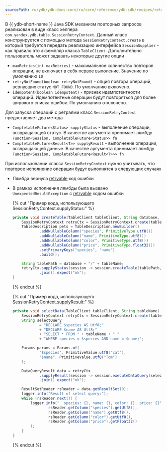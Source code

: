 ```yaml
---
sourcePath: ru/ydb/ydb-docs-core/ru/core/reference/ydb-sdk/recipes/retry/_includes/java.md
---
```

В {{ ydb-short-name }} Java SDK механизм повторных запросов реализован в виде класс хелпера `com.yandex.ydb.table.SessionRetryContext`. Данный класс конструируется с помощью метода `SessionRetryContext.create` в который требуется передать реализацию интерфейса `SessionSupplier` - как правило это экземпляр класса `TableClient`.
Дополнительно пользователь может задавать некоторые другие опции
* `maxRetries(int maxRetries)` - максимальное количество повторов операции, не включает в себя первое выполение. Значение по умолчанию `10`
* `retryNotFound(boolean retryNotFound)` - опция повтора операций, вернувших статус `NOT_FOUND`. По умолчанию включено.
* `idempotent(boolean idempotent)` - признак идемпотентности операций. Идемпотентные операции будут повторяться для более широкого списка ошибок. По умолчанию отключено.

Для запуска операций с ретраями класс `SessionRetryContext` предоставляет два метода
* `CompletableFuture<Status> supplyStatus` - выполнение операции, возвращающей статус. В качестве аргумента принимает лямбду `Function<Session, CompletableFuture<Status>> fn`
* `CompletableFuture<Result<T>> supplyResult` - выполнение операции, возвращающей данные. В качестве аргумента принимает лямбду `Function<Session, CompletableFuture<Result<T>>> fn` 

При использовании класса `SessionRetryContext` нужно учитывать, что повторое исполнение операции будут выполнятся в следующих случаях
* Лямбда вернула [retryable](../../../error_handling.md) код ошибки
* В рамках исполнения лямбды была вызвано `UnexpectedResultException` c [retryable](../../../error_handling.md) кодом ошибки



  {% cut "Пример кода, использующего SessionRetryContext.supplyStatus:" %}

    ```java
    private void createTable(TableClient tableClient, String database, String tableName) {
        SessionRetryContext retryCtx = SessionRetryContext.create(tableClient).build();
        TableDescription pets = TableDescription.newBuilder()
                .addNullableColumn("species", PrimitiveType.utf8())
                .addNullableColumn("name", PrimitiveType.utf8())
                .addNullableColumn("color", PrimitiveType.utf8())
                .addNullableColumn("price", PrimitiveType.float32())
                .setPrimaryKeys("species", "name")
                .build();

        String tablePath = database + "/" + tableName;
        retryCtx.supplyStatus(session -> session.createTable(tablePath, pets))
                .join().expect("ok");
    }
    ```

  {% endcut %}

  {% cut "Пример кода, использующего SessionRetryContext.supplyResult:" %}

    ```java
    private void selectData(TableClient tableClient, String tableName) {
        SessionRetryContext retryCtx = SessionRetryContext.create(tableClient).build();
        String selectQuery
                = "DECLARE $species AS Utf8;"
                + "DECLARE $name AS Utf8;"
                + "SELECT * FROM " + tableName + " "
                + "WHERE species = $species AND name = $name;";

        Params params = Params.of(
                "$species", PrimitiveValue.utf8("cat"),
                "$name", PrimitiveValue.utf8("Tom")
        );

        DataQueryResult data = retryCtx
                .supplyResult(session -> session.executeDataQuery(selectQuery, TxControl.onlineRo(), params))
                .join().expect("ok");

        ResultSetReader rsReader = data.getResultSet(0);
        logger.info("Result of select query:");
        while (rsReader.next()) {
            logger.info("  species: {}, name: {}, color: {}, price: {}",
                    rsReader.getColumn("species").getUtf8(),
                    rsReader.getColumn("name").getUtf8(),
                    rsReader.getColumn("color").getUtf8(),
                    rsReader.getColumn("price").getFloat32()
            );
        }
    }
    ```

  {% endcut %}
